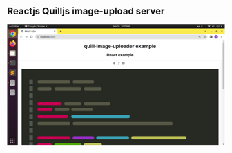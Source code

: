 ## Reactjs Quilljs image-upload server

<img src="https://raw.githubusercontent.com/krishnawaghmode/reactjs-quilljs-image-upload-server/main/screenshot.png" width="800" alt="reactjs-quilljs-image-upload-server">
